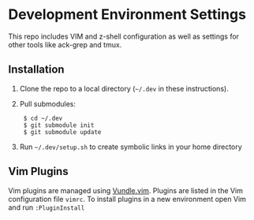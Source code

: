 # Development Environment Settings

This repo includes VIM and z-shell configuration as well as settings for other tools like ack-grep and tmux.

## Installation

1. Clone the repo to a local directory (`~/.dev` in these instructions).
2. Pull submodules:

        $ cd ~/.dev
        $ git submodule init
        $ git submodule update

3. Run `~/.dev/setup.sh` to create symbolic links in your home directory

## Vim Plugins

Vim plugins are managed using [Vundle.vim](https://github.com/gmarik/Vundle.vim).
Plugins are listed in the Vim configuration file `vimrc`.
To install plugins in a new environment open Vim and run `:PluginInstall`



